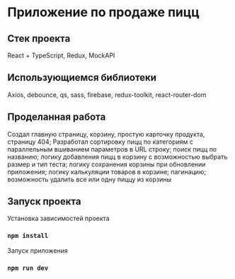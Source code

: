 # Приложение по продаже пицц

## Стек проекта
React + TypeScript, Redux, MockAPI

## Использующиемся библиотеки
Axios, debounce, qs, sass, firebase, redux-toolkit,   react-router-dom

## Проделанная работа
Создал главную страницу, корзину, простую карточку продукта, страницу 404;
Разработал сортировку пицц по категориям c параллельным вшиванием параметров в URL строку; поиск пицц по названию; логику добавления пицц в корзину с возможностью выбрать размер и тип теста; логику сохранения корзины при обновлении приложения; логику калькуляции товаров в корзине; пагинацию; возможность удалить все или одну пиццу из корзины

## Запуск проекта

Установка зависимостей проекта

### `npm install`

Запуск приложения

### `npm run dev`
